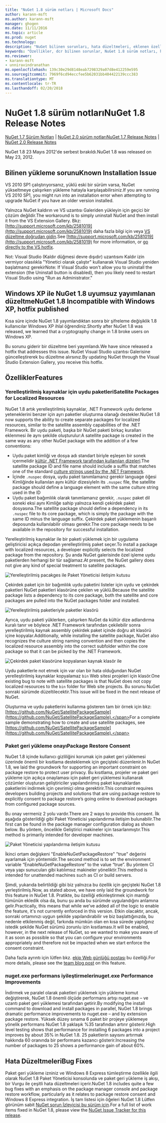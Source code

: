 ```yaml
---
title: "NuGet 1.8 sürüm notları | Microsoft Docs"
author: karann-msft
ms.author: karann-msft
manager: ghogen
ms.date: 11/11/2016
ms.topic: article
ms.prod: nuget
ms.technology: 
description: "NuGet bilinen sorunları, hata düzeltmeleri, eklenen özellikleri ve dcr dahil olmak üzere 1.8 için sürüm notları."
keywords: "Özellikler, dcr bilinen sorunlar, NuGet 1.8 sürüm notları, hata düzeltmeleri eklendi"
ms.reviewer:
- karann-msft
- unniravindranathan
ms.openlocfilehash: 139c30e29d8148eab7298329a07d8e412259e595
ms.sourcegitcommit: 7969f6cd94eccfee5b62031bb404422139ccc383
ms.translationtype: MT
ms.contentlocale: tr-TR
ms.lasthandoff: 02/20/2018
---
```

# <a name="nuget-18-release-notes"></a><span data-ttu-id="9a292-104">NuGet 1.8 sürüm notları</span><span class="sxs-lookup"><span data-stu-id="9a292-104">NuGet 1.8 Release Notes</span></span>

<span data-ttu-id="9a292-105">[NuGet 1.7 Sürüm Notları](../release-notes/nuget-1.7.md) | [NuGet 2.0 sürüm notları](../release-notes/nuget-2.0.md)</span><span class="sxs-lookup"><span data-stu-id="9a292-105">[NuGet 1.7 Release Notes](../release-notes/nuget-1.7.md) | [NuGet 2.0 Release Notes](../release-notes/nuget-2.0.md)</span></span>

<span data-ttu-id="9a292-106">NuGet 1.8 23 Mayıs 2012'de serbest bırakıldı.</span><span class="sxs-lookup"><span data-stu-id="9a292-106">NuGet 1.8 was released on May 23, 2012.</span></span>

## <a name="known-installation-issue"></a><span data-ttu-id="9a292-107">Bilinen yükleme sorunu</span><span class="sxs-lookup"><span data-stu-id="9a292-107">Known Installation Issue</span></span>
<span data-ttu-id="9a292-108">VS 2010 SP1 çalıştırıyorsanız, yüklü eski bir sürüm varsa, NuGet yükseltmeye çalışırken yükleme hatayla karşılaşabilirsiniz.</span><span class="sxs-lookup"><span data-stu-id="9a292-108">If you are running VS 2010 SP1, you might run into an installation error when attempting to upgrade NuGet if you have an older version installed.</span></span>

<span data-ttu-id="9a292-109">Yalnızca NuGet kaldırın ve VS uzantısı Galeriden yükleyin için geçici bir çözüm değildir.</span><span class="sxs-lookup"><span data-stu-id="9a292-109">The workaround is to simply uninstall NuGet and then install it from the VS Extension Gallery.</span></span>  <span data-ttu-id="9a292-110">Bkz: [http://support.microsoft.com/kb/2581019](http://support.microsoft.com/kb/2581019) daha fazla bilgi için veya [VS düzeltme doğrudan gidin](http://bit.ly/vsixcertfix).</span><span class="sxs-lookup"><span data-stu-id="9a292-110">See [http://support.microsoft.com/kb/2581019](http://support.microsoft.com/kb/2581019) for more information, or [go directly to the VS hotfix](http://bit.ly/vsixcertfix).</span></span>

<span data-ttu-id="9a292-111">Not: Visual Studio (Kaldır düğmesi devre dışıdır) uzantısını Kaldır izin vermiyor olasılıkla "Yönetici olarak çalıştır" kullanarak Visual Studio yeniden başlatmanız gerekir</span><span class="sxs-lookup"><span data-stu-id="9a292-111">Note: If Visual Studio won't allow you to uninstall the extension (the Uninstall button is disabled), then you likely need to restart Visual Studio using "Run as Administrator."</span></span>

## <a name="nuget-18-incompatible-with-windows-xp-hotfix-published"></a><span data-ttu-id="9a292-112">Windows XP ile NuGet 1.8 uyumsuz yayımlanan düzeltme</span><span class="sxs-lookup"><span data-stu-id="9a292-112">NuGet 1.8 Incompatible with Windows XP, hotfix published</span></span>

<span data-ttu-id="9a292-113">Kısa süre içinde NuGet 1.8 yayımlandıktan sonra bir şifreleme değişiklik 1.8 kullanıcılar Windows XP ihlal öğrendiniz.</span><span class="sxs-lookup"><span data-stu-id="9a292-113">Shortly after NuGet 1.8 was released, we learned that a cryptography change in 1.8 broke users on Windows XP.</span></span>

<span data-ttu-id="9a292-114">Bu sorunu giderir bir düzeltme beri yayımlandı.</span><span class="sxs-lookup"><span data-stu-id="9a292-114">We have since released a hotfix that addresses this issue.</span></span>  <span data-ttu-id="9a292-115">NuGet Visual Studio uzantısı Galerisine güncelleştirerek bu düzeltme alırsınız.</span><span class="sxs-lookup"><span data-stu-id="9a292-115">By updating NuGet through the Visual Studio Extension Gallery, you receive this hotfix.</span></span>

## <a name="features"></a><span data-ttu-id="9a292-116">Özellikler</span><span class="sxs-lookup"><span data-stu-id="9a292-116">Features</span></span>

### <a name="satellite-packages-for-localized-resources"></a><span data-ttu-id="9a292-117">Yerelleştirilmiş kaynaklar için uydu paketleri</span><span class="sxs-lookup"><span data-stu-id="9a292-117">Satellite Packages for Localized Resources</span></span>
<span data-ttu-id="9a292-118">NuGet 1.8 artık yerelleştirilmiş kaynaklar, .NET Framework uydu derleme yeteneklerini benzer için ayrı paketler oluşturma olanağı destekler.</span><span class="sxs-lookup"><span data-stu-id="9a292-118">NuGet 1.8 now supports the ability to create separate packages for localized resources, similar to the satellite assembly capabilities of the .NET Framework.</span></span>  <span data-ttu-id="9a292-119">Bir uydu paketi, başka bir NuGet paketi birkaç kuralları eklenmesi ile aynı şekilde oluşturulur:</span><span class="sxs-lookup"><span data-stu-id="9a292-119">A satellite package is created in the same way as any other NuGet package with the addition of a few conventions:</span></span>

* <span data-ttu-id="9a292-120">Uydu paket kimliği ve dosya adı standart biriyle eşleşen bir sonek içermelidir [kültür .NET Framework tarafından kullanılan dizeleri](http://msdn.microsoft.com/goglobal/bb896001.aspx).</span><span class="sxs-lookup"><span data-stu-id="9a292-120">The satellite package ID and file name should include a suffix that matches one of the standard [culture strings used by the .NET Framework](http://msdn.microsoft.com/goglobal/bb896001.aspx).</span></span>
* <span data-ttu-id="9a292-121">İçinde `.nuspec` dosya, uydu paket tanımlamanız gerekir language öğesi Kimliğinde kullanılan aynı kültür dizesiyle</span><span class="sxs-lookup"><span data-stu-id="9a292-121">In its `.nuspec` file, the satellite package should define a language element with the same culture string used in the ID</span></span>
* <span data-ttu-id="9a292-122">Uydu paket bağımlılık olarak tanımlamanız gerekir, `.nuspec` paket dil soneki eksi aynı Kimliğe sahip yalnızca kendi çekirdek paket dosyasına.</span><span class="sxs-lookup"><span data-stu-id="9a292-122">The satellite package should define a dependency in its `.nuspec` file to its core package, which is simply the package with the same ID minus the language suffix.</span></span>  <span data-ttu-id="9a292-123">Çekirdek paket yüklemenin başarılı deposunda kullanılabilir olması gerekir.</span><span class="sxs-lookup"><span data-stu-id="9a292-123">The core package needs to be available in the repository for successful installation.</span></span>

<span data-ttu-id="9a292-124">Yerelleştirilmiş kaynaklar ile bir paketi yüklemek için bir uygulama geliştiricisi açıkça depodan yerelleştirilmiş paket seçer.</span><span class="sxs-lookup"><span data-stu-id="9a292-124">To install a package with localized resources, a developer explicitly selects the localized package from the repository.</span></span> <span data-ttu-id="9a292-125">Şu anda NuGet galerisinde özel işleme uydu paketlerden herhangi bir tür sağlamaz.</span><span class="sxs-lookup"><span data-stu-id="9a292-125">At present, the NuGet gallery does not give any kind of special treatment to satellite packages.</span></span>

![Yerelleştirilmiş pacakges ile Paket Yöneticisi iletişim kutusu](./media/dlg-w-loc-packs.png)

<span data-ttu-id="9a292-127">Çekirdek paket için bir bağımlılık uydu paketini listeler için uydu ve çekirdek paketleri NuGet paketleri klasörüne çekilen ve yüklü.</span><span class="sxs-lookup"><span data-stu-id="9a292-127">Because the satellite package lists a dependency to its core package, both the satellite and core packages are pulled into the NuGet packages folder and installed.</span></span>

![Yerelleştirilmiş paketleriyle paketler klasörü](./media/fldr-loc-packs.png)

<span data-ttu-id="9a292-129">Ayrıca, uydu paketi yüklerken, çalışırken NuGet da kültür dize adlandırma kuralı tanır ve böylece .NET Framework tarafından çekilebilir sonra yerelleştirilmiş kaynak assembly çekirdek paket içinde doğru alt klasörü içine kopyalar.</span><span class="sxs-lookup"><span data-stu-id="9a292-129">Additionally, while installing the satellite package, NuGet also recognizes the culture string naming convention and then copies the localized resource assembly into the correct subfolder within the core package so that it can be picked by the .NET Framework.</span></span>

![Çekirdek paket klasörüne kopyalanan kaynak klasör ile](./media/fldr-copied-loc.png)

<span data-ttu-id="9a292-131">Uydu paketlerle not etmek için var olan bir hata olduğundan NuGet yerelleştirilmiş kaynaklar kopyalamaz `bin` Web sitesi projeleri için klasör.</span><span class="sxs-lookup"><span data-stu-id="9a292-131">One existing bug to note with satellite packages is that NuGet does not copy localized resources to the `bin` folder for Web site projects.</span></span>  <span data-ttu-id="9a292-132">Bu sorunu NuGet sonraki sürümde düzeltilecektir.</span><span class="sxs-lookup"><span data-stu-id="9a292-132">This issue will be fixed in the next release of NuGet.</span></span>

<span data-ttu-id="9a292-133">Oluşturma ve uydu paketlerini kullanma gösteren tam bir örnek için bkz: [https://github.com/NuGet/SatellitePackageSample](https://github.com/NuGet/SatellitePackageSample).</span><span class="sxs-lookup"><span data-stu-id="9a292-133">For a complete sample demonstrating how to create and use satellite packages, see [https://github.com/NuGet/SatellitePackageSample](https://github.com/NuGet/SatellitePackageSample).</span></span>

### <a name="package-restore-consent"></a><span data-ttu-id="9a292-134">Paket geri yükleme onayı</span><span class="sxs-lookup"><span data-stu-id="9a292-134">Package Restore Consent</span></span>
<span data-ttu-id="9a292-135">NuGet 1.8 içinde kullanıcı gizliliğini korumak için paket geri yüklemesi üzerinde önemli bir kısıtlama desteklemek için geçişteki düzenlenir.</span><span class="sxs-lookup"><span data-stu-id="9a292-135">In NuGet 1.8, we laid the groundwork for supporting an important constraint on package restore to protect user privacy.</span></span> <span data-ttu-id="9a292-136">Bu kısıtlama, projeler ve paket geri yükleme için açıkça onaylaması için paket geri yüklemesi kullanarak çözümler oluşturan geliştiriciler yapılandırılmış paket kaynaklardan paketlerini indirmek için çevrimiçi olma gerektirir.</span><span class="sxs-lookup"><span data-stu-id="9a292-136">This constraint requires developers building projects and solutions that are using package restore to explicitly consent to package restore’s going online to download packages from configured package sources.</span></span>

<span data-ttu-id="9a292-137">Bu onay vermeniz 2 yolu vardır.</span><span class="sxs-lookup"><span data-stu-id="9a292-137">There are 2 ways to provide this consent.</span></span> <span data-ttu-id="9a292-138">İlk aşağıda gösterildiği gibi Paket Yöneticisi yapılandırma iletişim bulunabilir.</span><span class="sxs-lookup"><span data-stu-id="9a292-138">The first can be found in the package manager configuration dialog as shown below.</span></span>  <span data-ttu-id="9a292-139">Bu yöntem, öncelikle Geliştirici makineler için tasarlanmıştır.</span><span class="sxs-lookup"><span data-stu-id="9a292-139">This method is primarily intended for developer machines.</span></span>

![Paket Yöneticisi yapılandırma iletişim kutusu](./media/pr-consent-configdlg.png)

<span data-ttu-id="9a292-141">İkinci ortam değişkeni "EnableNuGetPackageRestore" "true" değerini ayarlamak için yöntemidir.</span><span class="sxs-lookup"><span data-stu-id="9a292-141">The second method is to set the environment variable “EnableNuGetPackageRestore” to the value “true”.</span></span>  <span data-ttu-id="9a292-142">Bu yöntem CI veya yapı sunucuları gibi katılımsız makineler yöneliktir.</span><span class="sxs-lookup"><span data-stu-id="9a292-142">This method is intended for unattended machines such as CI or build servers.</span></span>

<span data-ttu-id="9a292-143">Şimdi, yukarıda belirtildiği gibi biz yalnızca bu özellik için geçişteki NuGet 1.8 yerleştirilmiş.</span><span class="sxs-lookup"><span data-stu-id="9a292-143">Now, as stated above, we have only laid the groundwork for this feature in NuGet 1.8.</span></span>  <span data-ttu-id="9a292-144">Pratikte, bu özelliği etkinleştirmek için mantığı tümünün ekledik olsa da, bunu şu anda bu sürümde uygulandığını anlamına gelir.</span><span class="sxs-lookup"><span data-stu-id="9a292-144">Practically, this means that while we’ve added all of the logic to enable the feature, it's not currently enforced in this version.</span></span> <span data-ttu-id="9a292-145">Etkin olacaktır, ancak, sonraki ortamınızı uygun şekilde yapılandırabilir ve biz başlattığınızda, bu nedenle etkilenmiş değil, farkında mümkün olan en kısa sürede yaptığınız istedik şekilde NuGet sürümü zorunlu izin kısıtlaması.</span><span class="sxs-lookup"><span data-stu-id="9a292-145">It will be enabled, however, in the next release of NuGet, so we wanted to make you aware of it as soon as possible so that you can configure your environments appropriately and therefore not be impacted when we start enforce the consent constraint.</span></span>

<span data-ttu-id="9a292-146">Daha fazla ayrıntı için lütfen bkz. [ekip Web günlüğü postası](http://blog.nuget.org/20120518/package-restore-and-consent.html) bu özelliği.</span><span class="sxs-lookup"><span data-stu-id="9a292-146">For more details, please see the [team blog post](http://blog.nuget.org/20120518/package-restore-and-consent.html) on this feature.</span></span>

### <a name="nugetexe-performance-improvements"></a><span data-ttu-id="9a292-147">nuget.exe performans iyileştirmeleri</span><span class="sxs-lookup"><span data-stu-id="9a292-147">nuget.exe Performance Improvements</span></span>
<span data-ttu-id="9a292-148">İndirmek ve paralel olarak paketleri yüklemek için yükleme komut değiştirerek, NuGet 1.8 önemli ölçüde performans artışı nuget.exe – ve uzantı paket geri yüklemesi tarafından getirir.</span><span class="sxs-lookup"><span data-stu-id="9a292-148">By modifying the install command to download and install packages in parallel, NuGet 1.8 brings dramatic performance improvements to nuget.exe – and by extension package restore.</span></span>  <span data-ttu-id="9a292-149">Yüksek düzey sınama 6 paket bir projeye yüklemeye yönelik performans NuGet 1.8 yaklaşık %35 tarafından artırır gösterir.</span><span class="sxs-lookup"><span data-stu-id="9a292-149">High level testing shows that performance for installing 6 packages into a project improves by about 35% in NuGet 1.8.</span></span>  <span data-ttu-id="9a292-150">25 paketlerin sayısını artırmak hakkında 60 oranında bir performans kazancı gösterir.</span><span class="sxs-lookup"><span data-stu-id="9a292-150">Increasing the number of packages to 25 shows a performance gain of about 60%.</span></span>

## <a name="bug-fixes"></a><span data-ttu-id="9a292-151">Hata Düzeltmeleri</span><span class="sxs-lookup"><span data-stu-id="9a292-151">Bug Fixes</span></span>
<span data-ttu-id="9a292-152">Paket geri yükleme izniniz ve Windows 8 Express tümleştirme özellikle ilgili olarak NuGet 1.8 Paket Yöneticisi konsolunda ve paket geri yükleme iş akışı, bir Vurgu ile çeşitli hata düzeltmeleri içerir.</span><span class="sxs-lookup"><span data-stu-id="9a292-152">NuGet 1.8 includes quite a few bug fixes with an emphasis on the package manager console and package restore workflow, particularly as it relates to package restore consent and Windows 8 Express integration.</span></span>
<span data-ttu-id="9a292-153">İş tam listesi için öğeleri NuGet 1.8 Lütfen görünüm sabit [NuGet sorun İzleyicisi bu sürüm için](http://nuget.codeplex.com/workitem/list/advanced?keyword=&status=Closed&type=All&priority=All&release=NuGet%201.8&assignedTo=All&component=All&sortField=Votes&sortDirection=Descending&page=0).</span><span class="sxs-lookup"><span data-stu-id="9a292-153">For a full list of work items fixed in NuGet 1.8, please view the [NuGet Issue Tracker for this release](http://nuget.codeplex.com/workitem/list/advanced?keyword=&status=Closed&type=All&priority=All&release=NuGet%201.8&assignedTo=All&component=All&sortField=Votes&sortDirection=Descending&page=0).</span></span>
